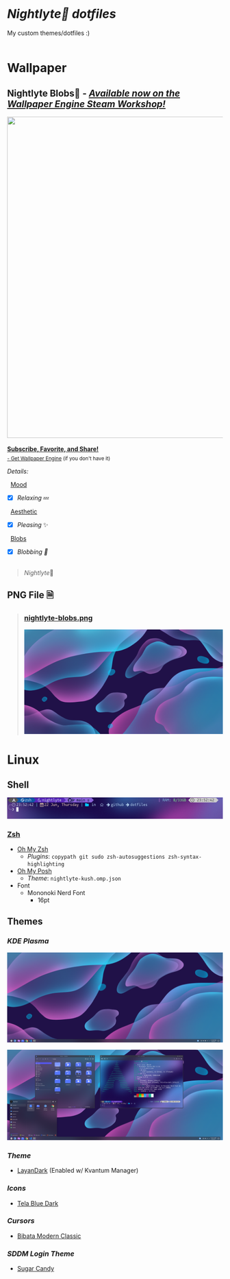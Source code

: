 # ***Nightlyte🌙 dotfiles*** 
My custom themes/dotfiles :)
<br></br>

# **Wallpaper**
## **Nightlyte Blobs🫧** - [***Available now on the Wallpaper Engine Steam Workshop!***](https://steamcommunity.com/sharedfiles/filedetails/?id=2996073544 "Nightlyte Blobs - Steam Workshop Page")
<img src=images/nightlyte-blobs.gif width="750" height="750">

[**Subscribe, Favorite, and Share!**](https://steamcommunity.com/sharedfiles/filedetails/?id=2996073544 "Nightlyte Blobs - Steam Workshop Page")
<br><sub> [- Get Wallpaper Engine](https://store.steampowered.com/app/431960/Wallpaper_Engine/ "Wallpaper Engine Steam Page") (if you don't have it)</sub></br>


*Details:*


‎ ‎ <ins>Mood</ins>
- [x] *Relaxing* 💤

‎ ‎ <ins>Aesthetic</ins> 
- [x] *Pleasing* ✨

‎ ‎ <ins>Blobs</ins>
- [x] *Blobbing* *🫧*
<br></br>

>*Nightlyte*🌙

## **PNG File 🗎**
> ### [nightlyte-blobs.png](images/nightlyte-blobs.png)
> ![nightlyte-blobs](images/nightlyte-blobs.png)
<!-- >> <img src=images/nightlyte-blobs.gif width="750" height="750"> -->


# **Linux**

## **Shell** 
![nightlyte-kush](images/nightlyte-kush.png)
### [Zsh](https://github.com/ohmyzsh/ohmyzsh/wiki/Installing-ZSH)
  * [Oh My Zsh](https://ohmyz.sh/)
    - *Plugins*: `copypath git sudo zsh-autosuggestions zsh-syntax-highlighting`
  * [Oh My Posh](https://ohmyposh.dev/)
    - *Theme*: `nightlyte-kush.omp.json`
  * Font
    - Mononoki Nerd Font
      - 16pt



## **Themes**
### *KDE Plasma*
![nightlyte-desktop](images/nightlyte-desktop.png)

![nightlyte-desktop](images/nightlyte-desktop-showcase.png)
### ***Theme*** 
* [LayanDark](https://github.com/vinceliuice/Layan-gtk-theme) (Enabled w/ Kvantum Manager)

### ***Icons***
 * [Tela Blue Dark](https://github.com/vinceliuice/Tela-icon-theme)

### ***Cursors***
 * [Bibata Modern Classic](https://www.gnome-look.org/p/1914825)

### ***SDDM Login Theme***
 * [Sugar Candy](https://store.kde.org/p/1312658/)





<!-- # Helpful Commands
<details>
  <summary> 
    <b> Installing multiple fonts zips at once </b>
  </summary>

  ```bash
  # Download font zips from here - https://www.nerdfonts.com/font-downloads
  cd <your_font_zips>
  # next command extracts all TTF and OTF files into your `.fonts` folder.
  unzip "*.zip" "*.ttf" "*.otf" -d ${HOME}/.fonts
  # next command rebuilds font cache
  sudo fc-cache -f -v
  ```
  
</details>

<details>
  <summary> 
    <b> Importing/exporting gnome terminal profiles (gnome-terminal-profiles.dconf) </b>
  </summary>

  ```bash
  #Export profile to file
  dconf dump /org/gnome/terminal/legacy/profiles:/ > ~/gnome-terminal-profiles.dconf

  #Import profile from file
  dconf load /org/gnome/terminal/legacy/profiles:/ < /$LOCATION/gnome-terminal-profiles.dconf
  ```
  If you don't have dconf editor, you can install it with
  ```bash
  sudo apt-get install dconf-editor
  ```

</details> -->



